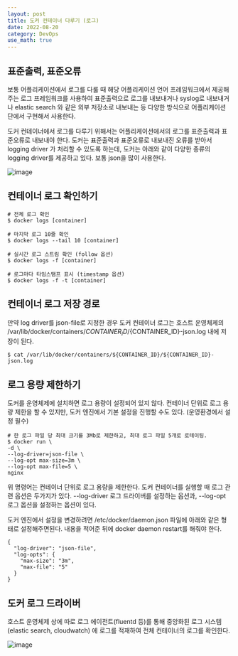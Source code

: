 ```yaml
---
layout: post
title: 도커 컨테이너 다루기 (로그)
date: 2022-08-20
category: DevOps
use_math: true
---
```



## 표준출력, 표준오류 

보통 어플리케이션에서 로그를 다룰 때 해당 어플리케이션 언어 프레임워크에서 제공해주는 로그 프레임워크를 사용하여 표준출력으로 로그를 내보내거나 syslog로 내보내거나 elastic search 와 같은 외부 저장소로 내보내는 등 다양한 방식으로 어플리케이션 단에서 구현해서 사용한다. 

도커 컨테이너에서 로그를 다루기 위해서는 어플리케이션에서의 로그를 표준출력과 표준오류로 내보내야 한다. 도커는 표준출력과 표준오류로 내보내진 오류를 받아서 logging driver 가 처리할 수 있도록 하는데, 도커는 아래와 같이 다양한 종류의 logging driver를 제공하고 있다. 보통 json을 많이 사용한다. 

![image](https://user-images.githubusercontent.com/61526722/185731240-5a5c0deb-eb2a-43d9-b224-a3090ac0304e.png)



## 컨테이너 로그 확인하기


```
# 전체 로그 확인
$ docker logs [container]

# 마지막 로그 10줄 확인
$ docker logs --tail 10 [container]

# 실시간 로그 스트림 확인 (follow 옵션)
$ docker logs -f [container]

# 로그마다 타임스탬프 표시 (timestamp 옵션) 
$ docker logs -f -t [container]
```

## 컨테이너 로그 저장 경로

만약 log driver를 json-file로 지정한 경우 도커 컨테이너 로그는 호스트 운영체제의 /var/lib/docker/containers/${CONTAINER_ID}/${CONTAINER_ID}-json.log 내에 저장이 된다. 

```
$ cat /var/lib/docker/containers/${CONTAINER_ID}/${CONTAINER_ID}-json.log
```

## 로그 용량 제한하기

도커를 운영체제에 설치하면 로그 용량이 설정되어 있지 않다. 컨테이너 단위로 로그 용량 제한을 할 수 있지만, 도커 엔진에서 기본 설정을 진행할 수도 있다. (운영환경에서 설정 필수)

```
# 한 로그 파일 당 최대 크기를 3Mb로 제한하고, 최대 로그 파일 5개로 로테이팅.
$ docker run \
-d \
--log-driver=json-file \
--log-opt max-size=3m \
--log-opt max-file=5 \
nginx
```

위 명령어는 컨테이너 단위로 로그 용량을 제한한다. 도커 컨테이너를 실행할 때 로그 관련 옵션은 두가지가 있다. --log-driver 로그 드라이버를 설정하는 옵션과, --log-opt 로그 옵션을 설정하는 옵션이 있다. 

도커 엔진에서 설정을 변경하려면 /etc/docker/daemon.json 파일에 아래와 같은 형태로 설정해주면된다. 내용을 적어준 뒤에 docker daemon restart를 해줘야 한다. 

```
{
  "log-driver": "json-file",
  "log-opts": {
    "max-size": "3m",
    "max-file": "5"
  }
}
```


## 도커 로그 드라이버

호스트 운영체제 상에 따로 로그 에이전트(fluentd 등)를 통해 중앙화된 로그 시스템 (elastic search, cloudwatch) 에 로그를 적재하여 전체 컨테이너의 로그를 확인한다. 

![image](https://user-images.githubusercontent.com/61526722/185731623-b20572a5-dbf9-49ec-827a-34765af8f153.png)

